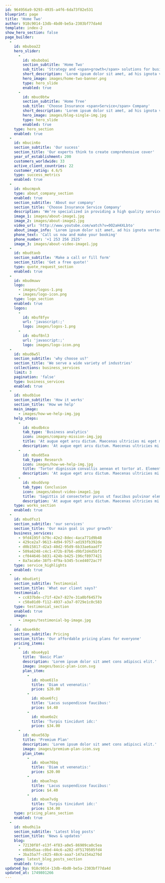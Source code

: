 ```yaml
---
id: 964956a9-9293-4935-a4f6-6da73f82e531
blueprint: page
title: 'Home Two'
author: 918c9014-13db-4bd0-be5a-2303bf77da4d
template: index-2
show_hero_section: false
page_builder:
  -
    id: mbuboa22
    hero_slider:
      -
        id: mbubobai
        section_subtitle: 'Home Two'
        sub_title: 'Strategy and <span>growth</span> solutions for business'
        short_description: 'Lorem ipsum dolor sit amet, ad his ignota verterem recusabo. Meis pericula eum ad, at ullum primis mediocrem mei.'
        hero_image: images/home-two-banner.png
        type: hero_slide
        enabled: true
      -
        id: mbuc0btw
        section_subtitle: 'Home Tree'
        sub_title: 'Choose Insurance <span>Service</span> Company'
        short_description: 'Lorem ipsum dolor sit amet, ad his ignota verterem recusabo. Meis pericula eum ad, at ullum primis mediocrem mei.'
        hero_image: images/blog-single-img.jpg
        type: hero_slide
        enabled: true
    type: hero_section
    enabled: true
  -
    id: mbucin6o
    section_subtitle: 'Our sucess'
    section_title: 'Our experts think to create comprehensive cover'
    year_of_establishment: 200
    customers_worldwide: 33
    active_client_countries: 22
    customer_rating: 4.6/5
    type: success_metrics
    enabled: true
  -
    id: mbucmpvk
    type: about_company_section
    enabled: true
    section_subtitle: 'About our company'
    section_title: 'Choose Insurance Service Company'
    description: 'We’re specialized in providing a high quality service'
    image_1: images/about-image1.jpg
    image_2: images/about-image2.jpg
    video_url: 'http://www.youtube.com/watch?v=0O2aH4XLbto'
    about_image_info: 'Lorem ipsum dolor sit amet, ad his ignota verterem recusabo. Meis pericula eum ad, at ullum primis mediocrem mei. Ius ei debet persius, id eos sanctus persecuti.'
    phone_text: 'Call us now and make your booking'
    phone_number: '+1 253 256 2525'
    image_3: images/about-video-image1.jpg
  -
    id: mbudtaxb
    section_subtitle: 'Make a call or fill form'
    section_title: 'Get a free quote!'
    type: quote_request_section
    enabled: true
  -
    id: mbudmuwv
    logo:
      - images/logos-1.png
      - images/logo-icon.png
    type: logo_section
    enabled: true
    logos:
      -
        id: mbuf8fyv
        url: 'javascript:;'
        logo: images/logos-1.png
      -
        id: mbuf8nl3
        url: 'javascript:;'
        logo: images/logo-icon.png
  -
    id: mbud6w5l
    section_subtitle: 'why choose us?'
    section_title: 'We serve a wide variety of industries'
    collections: business_services
    limit: 3
    pagination: 'false'
    type: business_services
    enabled: true
  -
    id: mbudb1ue
    section_subtitle: 'How it works'
    section_title: 'How we help'
    main_image:
      - images/how-we-help-img.jpg
    help_steps:
      -
        id: mbudb4co
        tab_type: 'Business analytics'
        icon: images/company-mission-img.jpg
        title: 'At augue eget arcu dictum. Maecenas ultricies mi eget mauris pharetra et. Erat imperdiet sed euismod.'
        description: 'At augue eget arcu dictum. Maecenas ultricies mi eget mauris pharetra et. Erat imperdiet sed euismod nisi porta lorem mollis aliquam ut. Mattis nunc sed blandit libero.'
      -
        id: mbudd5xa
        tab_type: Research
        icon: images/how-we-help-img.jpg
        title: 'Tortor dignissim convallis aenean et tortor at. Elementum nisi quis eleifend.'
        description: 'At augue eget arcu dictum. Maecenas ultricies mi eget mauris pharetra et. Erat imperdiet sed euismod nisi porta lorem mollis aliquam ut. Mattis nunc sed blandit libero.'
      -
        id: mbuddvnp
        tab_type: Conclusion
        icon: images/about-video-image1.jpg
        title: 'Sagittis id consectetur purus ut faucibus pulvinar elementum integer. Elit at imperdiet dui accumsan sit.'
        description: 'At augue eget arcu dictum. Maecenas ultricies mi eget mauris pharetra et. Erat imperdiet sed euismod nisi porta lorem mollis aliquam ut. Mattis nunc sed blandit libero.'
    type: works_section
    enabled: true
  -
    id: mbudfsz1
    section_subtitle: 'our services'
    section_title: 'Our main goal is your growth'
    business_services:
      - 9fd4195f-b79c-42e2-8dec-4aca771d9b48
      - 429ce2a7-9613-4d94-9757-ad193fb392de
      - d0b15817-d2a3-40d2-95d9-6b33ae6aadf7
      - 509a6248-c4c1-472b-87b6-d9bf2d4d5bf3
      - cf044646-b831-424b-b425-196cf8977421
      - 8a7aca6e-38f5-4f9a-b345-5ced4072ac7f
    type: service_highlights
    enabled: true
  -
    id: mbudietj
    section_subtitle: Testimonial
    section_title: 'What our client says?'
    testimonial:
      - cc837bde-c71f-42e7-827e-31a0bf64577e
      - c50a01d0-f112-4937-a3a7-0729e1c0c583
    type: testimonial_section
    enabled: true
    image:
      - images/testimonial-bg-image.jpg
  -
    id: mbue4k0c
    section_subtitle: Pricing
    section_title: 'Our affordable pricing plans for everyone'
    pricing_items:
      -
        id: mbue4yp1
        title: 'Basic Plan'
        description: 'Lorem ipsum dolor sit amet cons adipisci elit.'
        image: images/basic-plan-icon.svg
        plan_item:
          -
            id: mbue61lo
            title: 'Diam ut venenatis:'
            price: $20.00
          -
            id: mbue6fcj
            title: 'Lacus suspendisse faucibus:'
            price: $4.40
          -
            id: mbue6o2c
            title: 'Turpis tincidunt idc:'
            price: $34.00
      -
        id: mbue563p
        title: 'Premium Plan'
        description: 'Lorem ipsum dolor sit amet cons adipisci elit.'
        image: images/premium-plan-icon.svg
        plan_item:
          -
            id: mbue76bq
            title: 'Diam ut venenatis:'
            price: $20.00
          -
            id: mbue7nqs
            title: 'Lacus suspendisse faucibus:'
            price: $4.40
          -
            id: mbue7vdg
            title: 'Turpis tincidunt idc:'
            price: $34.00
    type: pricing_plans_section
    enabled: true
  -
    id: mbudhi1a
    section_subtitle: 'Latest blog posts'
    section_title: 'News & updates'
    blog:
      - 72130f8f-e13f-4f83-a0e5-86909ca0c5ea
      - e8bbd5aa-c0bd-44c6-a282-df5170505fd4
      - 3ba35a7f-c825-48c6-aaa7-147a154a276d
    type: latest_blog_posts_section
    enabled: true
updated_by: 918c9014-13db-4bd0-be5a-2303bf77da4d
updated_at: 1749801266
---
```

